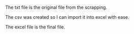 The txt file is the original file from the scrapping. 

The csv was created so I can import it into excel with ease.

The excel file is the final file. 